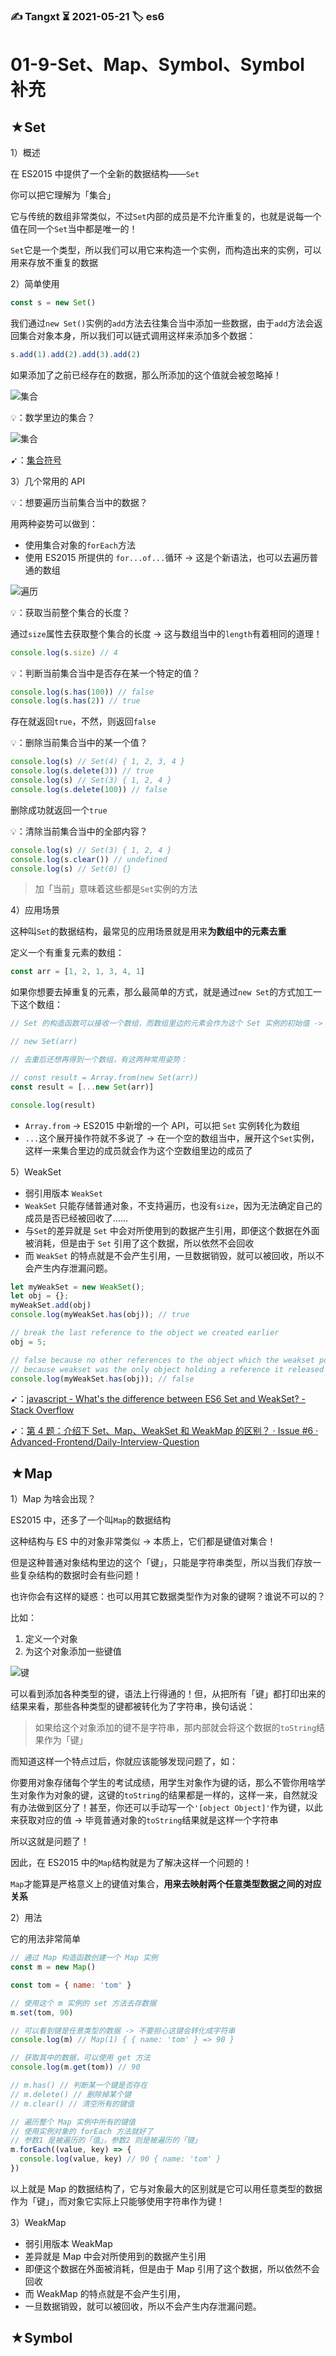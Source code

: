 ### ✍️ Tangxt ⏳ 2021-05-21 🏷️ es6

# 01-9-Set、Map、Symbol、Symbol 补充

## ★Set

1）概述

在 ES2015 中提供了一个全新的数据结构——`Set`

你可以把它理解为「集合」

它与传统的数组非常类似，不过`Set`内部的成员是不允许重复的，也就是说每一个值在同一个`Set`当中都是唯一的！

`Set`它是一个类型，所以我们可以用它来构造一个实例，而构造出来的实例，可以用来存放不重复的数据

2）简单使用

``` js
const s = new Set()
```

我们通过`new Set()`实例的`add`方法去往集合当中添加一些数据，由于`add`方法会返回集合对象本身，所以我们可以链式调用这样来添加多个数据：

``` js
s.add(1).add(2).add(3).add(2)
```

如果添加了之前已经存在的数据，那么所添加的这个值就会被忽略掉！

![集合](assets/img/2021-05-21-11-58-30.png)

💡：数学里边的集合？

![集合](assets/img/2021-05-21-11-59-34.png)

➹：[集合符号](https://www.shuxuele.com/sets/symbols.html)

3）几个常用的 API

💡：想要遍历当前集合当中的数据？

用两种姿势可以做到：

- 使用集合对象的`forEach`方法
- 使用 ES2015 所提供的 `for...of...`循环 -> 这是个新语法，也可以去遍历普通的数组

![遍历](assets/img/2021-05-21-12-05-21.png)

💡：获取当前整个集合的长度？

通过`size`属性去获取整个集合的长度 -> 这与数组当中的`length`有着相同的道理！

``` js
console.log(s.size) // 4
```

💡：判断当前集合当中是否存在某一个特定的值？

``` js
console.log(s.has(100)) // false
console.log(s.has(2)) // true
```

存在就返回`true`，不然，则返回`false`

💡：删除当前集合当中的某一个值？

``` js
console.log(s) // Set(4) { 1, 2, 3, 4 }
console.log(s.delete(3)) // true
console.log(s) // Set(3) { 1, 2, 4 }
console.log(s.delete(100)) // false
```

删除成功就返回一个`true`

💡：清除当前集合当中的全部内容？

``` js
console.log(s) // Set(3) { 1, 2, 4 }
console.log(s.clear()) // undefined
console.log(s) // Set(0) {}
```

> 加「当前」意味着这些都是`Set`实例的方法

4）应用场景

这种叫`Set`的数据结构，最常见的应用场景就是用来**为数组中的元素去重**

定义一个有重复元素的数组：

``` js
const arr = [1, 2, 1, 3, 4, 1]
```

如果你想要去掉重复的元素，那么最简单的方式，就是通过`new Set`的方式加工一下这个数组：

``` js
// Set 的构造函数可以接收一个数组，而数组里边的元素会作为这个 Set 实例的初始值 -> 重复的值自动会被忽略掉

// new Set(arr)

// 去重后还想再得到一个数组，有这两种常用姿势：

// const result = Array.from(new Set(arr))
const result = [...new Set(arr)]

console.log(result)
```

- `Array.from` -> ES2015 中新增的一个 API，可以把 `Set` 实例转化为数组
- `...`这个展开操作符就不多说了 -> 在一个空的数组当中，展开这个`Set`实例，这样一来集合里边的成员就会作为这个空数组里边的成员了

5）WeakSet

* 弱引用版本 `WeakSet`
* `WeakSet` 只能存储普通对象，不支持遍历，也没有`size`，因为无法确定自己的成员是否已经被回收了……
* 与`Set`的差异就是 `Set` 中会对所使用到的数据产生引用，即便这个数据在外面被消耗，但是由于 `Set` 引用了这个数据，所以依然不会回收
* 而 `WeakSet` 的特点就是不会产生引用，一旦数据销毁，就可以被回收，所以不会产生内存泄漏问题。

``` js
let myWeakSet = new WeakSet();
let obj = {};
myWeakSet.add(obj)
console.log(myWeakSet.has(obj)); // true

// break the last reference to the object we created earlier
obj = 5;

// false because no other references to the object which the weakset points to
// because weakset was the only object holding a reference it released it and got garbage collected
console.log(myWeakSet.has(obj)); // false
```

➹：[javascript - What's the difference between ES6 Set and WeakSet? - Stack Overflow](https://stackoverflow.com/questions/43319924/whats-the-difference-between-es6-set-and-weakset)

➹：[第 4 题：介绍下 Set、Map、WeakSet 和 WeakMap 的区别？ · Issue #6 · Advanced-Frontend/Daily-Interview-Question](https://github.com/Advanced-Frontend/Daily-Interview-Question/issues/6)

## ★Map

1）Map 为啥会出现？

ES2015 中，还多了一个叫`Map`的数据结构

这种结构与 ES 中的对象非常类似 -> 本质上，它们都是键值对集合！

但是这种普通对象结构里边的这个「键」，只能是字符串类型，所以当我们存放一些复杂结构的数据时会有些问题！

也许你会有这样的疑惑：也可以用其它数据类型作为对象的键啊？谁说不可以的？

比如：

1. 定义一个对象
2. 为这个对象添加一些键值

![键](assets/img/2021-05-21-14-19-12.png)

可以看到添加各种类型的键，语法上行得通的！但，从把所有「键」都打印出来的结果来看，那些各种类型的键都被转化为了字符串，换句话说：

> 如果给这个对象添加的键不是字符串，那内部就会将这个数据的`toString`结果作为「键」

而知道这样一个特点过后，你就应该能够发现问题了，如：

你要用对象存储每个学生的考试成绩，用学生对象作为键的话，那么不管你用啥学生对象作为对象的键，这键的`toString`的结果都是一样的，这样一来，自然就没有办法做到区分了！甚至，你还可以手动写一个`'[object Object]'`作为键，以此来获取对应的值 -> 毕竟普通对象的`toString`结果就是这样一个字符串

所以这就是问题了！

因此，在 ES2015 中的`Map`结构就是为了解决这样一个问题的！

`Map`才能算是严格意义上的键值对集合，**用来去映射两个任意类型数据之间的对应关系**

2）用法

它的用法非常简单

``` js
// 通过 Map 构造函数创建一个 Map 实例
const m = new Map()

const tom = { name: 'tom' }

// 使用这个 m 实例的 set 方法去存数据
m.set(tom, 90)

// 可以看到键是任意类型的数据 -> 不要担心这键会转化成字符串
console.log(m) // Map(1) { { name: 'tom' } => 90 }

// 获取其中的数据，可以使用 get 方法
console.log(m.get(tom)) // 90

// m.has() // 判断某一个键是否存在
// m.delete() // 删除掉某个键
// m.clear() // 清空所有的键值

// 遍历整个 Map 实例中所有的键值
// 使用实例对象的 forEach 方法就好了
// 参数1 是被遍历的「值」，参数2 则是被遍历的「键」
m.forEach((value, key) => {
  console.log(value, key) // 90 { name: 'tom' }
})
```

以上就是 Map 的数据结构了，它与对象最大的区别就是它可以用任意类型的数据作为「键」，而对象它实际上只能够使用字符串作为键！

3）WeakMap

* 弱引用版本 WeakMap
* 差异就是 Map 中会对所使用到的数据产生引用
* 即便这个数据在外面被消耗，但是由于 Map 引用了这个数据，所以依然不会回收
* 而 WeakMap 的特点就是不会产生引用，
* 一旦数据销毁，就可以被回收，所以不会产生内存泄漏问题。

## ★Symbol





